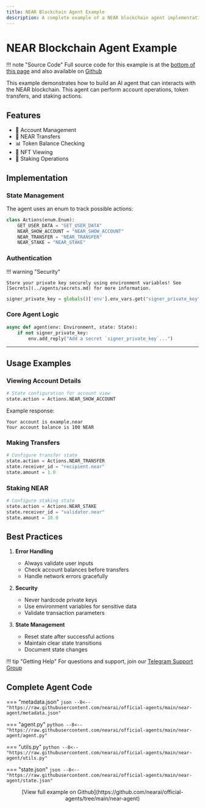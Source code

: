 ```yaml
---
title: NEAR Blockchain Agent Example
description: A complete example of a NEAR blockchain agent implementation
---
```


# NEAR Blockchain Agent Example

!!! note "Source Code"
    Full source code for this example is at the [bottom of this page](#complete-agent-code) and 
    also available on [Github](https://github.com/nearai/official-agents/tree/main/near-agent) 
    
This example demonstrates how to build an AI agent that can interacts with the NEAR blockchain. This agent can perform account operations, token transfers, and staking actions.

## Features

- 🔐 Account Management
- 💸 NEAR Transfers
- 📊 Token Balance Checking
- 🎨 NFT Viewing
- 🏦 Staking Operations

## Implementation

### State Management

The agent uses an enum to track possible actions:

```python
class Actions(enum.Enum):
    GET_USER_DATA = "GET_USER_DATA"
    NEAR_SHOW_ACCOUNT = "NEAR_SHOW_ACCOUNT"
    NEAR_TRANSFER = "NEAR_TRANSFER"
    NEAR_STAKE = "NEAR_STAKE"
```

### Authentication 

!!! warning "Security"
    
    Store your private key securely using environment variables! See [Secrets](../agents/secrets.md) for more information.

```python
signer_private_key = globals()['env'].env_vars.get("signer_private_key", None)
```


### Core Agent Logic

```python
async def agent(env: Environment, state: State):
    if not signer_private_key:
        env.add_reply("Add a secret `signer_private_key`...")
```

---

## Usage Examples

### Viewing Account Details

```python
# State configuration for account view
state.action = Actions.NEAR_SHOW_ACCOUNT
```

Example response:
```
Your account is example.near
Your account balance is 100 NEAR
```

### Making Transfers

```python
# Configure transfer state
state.action = Actions.NEAR_TRANSFER
state.receiver_id = "recipient.near"
state.amount = 1.0
```

### Staking NEAR

```python
# Configure staking state
state.action = Actions.NEAR_STAKE
state.receiver_id = "validator.near"
state.amount = 10.0
```

## Best Practices

1. **Error Handling**
   - Always validate user inputs
   - Check account balances before transfers
   - Handle network errors gracefully

2. **Security**
   - Never hardcode private keys
   - Use environment variables for sensitive data
   - Validate transaction parameters

3. **State Management**
   - Reset state after successful actions
   - Maintain clear state transitions
   - Document state changes

!!! tip "Getting Help"
    For questions and support, join our [Telegram Support Group](https://t.me/nearaialpha)

## Complete Agent Code

=== "metadata.json"
    ```json
    --8<-- "https://raw.githubusercontent.com/nearai/official-agents/main/near-agent/metadata.json"
    ```

=== "agent.py"
    ```python
    --8<-- "https://raw.githubusercontent.com/nearai/official-agents/main/near-agent/agent.py"
    ```

=== "utils.py"
    ```python
    --8<-- "https://raw.githubusercontent.com/nearai/official-agents/main/near-agent/utils.py"
    ```

=== "state.json"
    ```json
    --8<-- "https://raw.githubusercontent.com/nearai/official-agents/main/near-agent/state.json"
    ```
    
<Center>
[View full example on Github](https://github.com/nearai/official-agents/tree/main/near-agent) 
</Center>